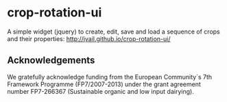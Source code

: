 # crop-rotation-ui

A simple widget (jquery) to create, edit, save and load a sequence of crops and their properties: http://jvail.github.io/crop-rotation-ui/
## Acknowledgements

We gratefully acknowledge funding from the European Community´s 7th Framework Programme (FP7/2007-2013) under the grant 
agreement number FP7-266367 (Sustainable organic and low input dairying).
